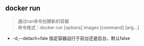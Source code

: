 ## docker run
> 通过run命令创建新的容器   
> 命令格式：docker run [options] images [command] [arg...]  

* -d,--detach=fale 指定容器运行于前台还是后台，默认false